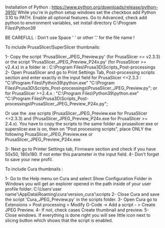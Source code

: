 Installation of Python : https://www.python.org/downloads/release/python-3910/
While you're in python setup windows set the checkbox add Python 3.10 to PATH. Enable all optional features. Go to Advanced, check add python to environment variables, set install directory C:\Program Files\Python39

BE CAREFULL : Don't use Space ' ' or other '.' for the file name !

To include PrusaSlicer/SuperSlicer thumbnails:

1- Copy the script 'PrusaSlicer_JPEG_Preview.py' (for PrusaSlicer <= v2.3.3) or the script 'PrusaSlicer_JPEG_Preview_P24x.py' (for PrusaSlicer >= v2.4.x) in a folder ie : C:\Program Files\Prusa3D\Scripts_Post-processings\
2- Open PrusaSlicer and go to Print Settings Tab, Post-processing scripts section and enter exactly in the input field for PrusaSlicer <=2.3.3 : "C:\Program Files\Python39\python.exe" "C:\Program Files\Prusa3D\Scripts_Post-processings\PrusaSlicer_JPEG_Preview.py";  or for PrusaSlicer >=2.4.x : "C:\Program Files\Python39\python.exe" "C:\Program Files\Prusa3D\Scripts_Post-processings\PrusaSlicer_JPEG_Preview_P24x.py";

Or use the .exe scripts (PrusaSlicer_JPEG_Preview.exe for PrusaSlicer <=2.3.3) and (PrusaSlicer_JPEG_Preview_P24x.exe for PrusaSlicer >= 2.4.x).
You have to copy the scripts to the same folder as prusaslicer.exe or superslicer.exe is on, then on "Post processing scripts", place ONLY the following PrusaSlicer_JPEG_Preview.exe or PrusaSlicer_JPEG_Preview_P24x.exe

3- Next go to Printer Settings tab, Firmware section and check if you have 50x50, 180x180. If not enter this parameter in the input field.
4- Don't forget to save your new profil.

To include Cura thumbnails :

1- Go to the Help menu on Cura and select Show Configuration Folder in Windows you will get an explorer opened in the path inside of your user profile folder: C:\Users\'user name'\AppData\Roaming\cura\'version_cura'\scripts
2- Close Cura and save the script 'Cura_JPEG_Preview.py' in the scripts folder.
3- Open Cura go to Extensions > Post processing > Modify G-Code -> Add a script - > Create JPEG Preview.
4- If not, check cases Create thumbnail and preview. 
5- Close windows.
If everything is done right you will see little icon next to slicing button which shows that the script is enabled.